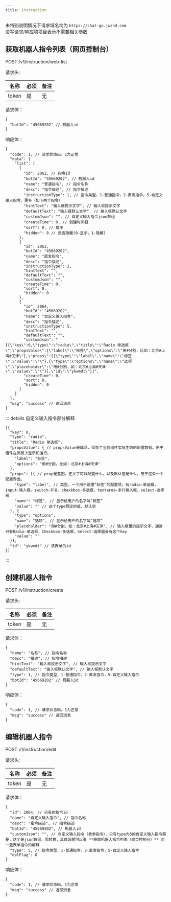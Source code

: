 ```yaml
---
title: instruction
---
```


未特别说明情况下请求域名均为 `https://chat-go.jwzhd.com`  
没写请求/响应项项目表示不需要相关参数.

## 获取机器人指令列表（网页控制台）

POST /v1/instruction/web-list

请求头:  

|名称|必须|备注|
|-----|-----|-----|
|token|是|无|

请求体：

```JSONC
{
  "botId": "45669202" // 机器人id
}
```

响应体：
```JSONC
{
  "code": 1, // 请求状态码，1为正常
  "data": {
    "list": [
      {
        "id": 2062, // 指令Id
        "botId": "45669202", // 机器人id
        "name": "普通指令", // 指令名称
        "desc": "指令描述", // 指令描述
        "instructionType": 1, // 指令类型，1-普通指令，2-直发指令，5-自定义输入指令，更多（如下两个指令）
        "hintText": "输入框提示文字", // 输入框提示文字
        "defaultText": "输入框默认文字", // 输入框默认文字
        "customJson": "", // 自定义输入指令json数组
        "createTime": 0, // 创建时间戳
        "sort": 0, // 排序
        "hidden": 0 // 是否隐藏(0-显示，1-隐藏)
      },
      {
        "id": 2063,
        "botId": "45669202",
        "name": "直发指令",
        "desc": "指令描述",
        "instructionType": 2,
        "hintText": "",
        "defaultText": "",
        "customJson": "",
        "createTime": 0,
        "sort": 0,
        "hidden": 0
      },
      {
        "id": 2064,
        "botId": "45669202",
        "name": "自定义输入指令",
        "desc": "指令描述",
        "instructionType": 5,
        "hintText": "",
        "defaultText": "",
        "customJson": "[{\"key\":0,\"type\":\"radio\",\"title\":\"Radio 单选框\",\"propsValue\":{\"label\":\"标签\",\"options\":\"用#分割，比如：北京#上海#天津\"},\"props\":[{\"type\":\"label\",\"name\":\"标签\",\"value\":\"\"},{\"type\":\"options\",\"name\":\"选项\",\"placeholder\":\"用#分割，如：北京#上海#天津\",\"value\":\"\"}],\"id\":\"ykwmdt\"}]",
        "createTime": 0,
        "sort": 0,
        "hidden": 0
      }
    ]
  },
  "msg": "success" // 返回消息
}
```
::: details 自定义输入指令部分解释

```jsonc
[{
  "key": 0,
  "type": "radio",
  "title": "Radio 单选框",
  "propsValue": { // propsValue是成品，保存了当前组件实际生效的配置数据。用于组件在页面上显示和运行。
    "label": "标签",
    "options": "用#分割，比如：北京#上海#天津"
  },
  "props": [{ // prop是蓝图，定义了可以配置什么，以及默认值是什么。用于渲染一个配置界面。
    "type": "label", // 类型，一个用于设置“标签”的配置项，有radio-单选框，input-输入框，switch-开关，chexkbox-多选框，textarea-多行输入框，select-选择器
    "name": "标签", // 显示给用户的名字叫“标签”
    "value": "" // 这个type预定的值，默认空
  }, {
    "type": "options",
    "name": "选项", // 显示给用户的名字叫“选项”
    "placeholder": "用#分割，如：北京#上海#天津", // 输入框里的提示文字，通常只有Radio-单选框，Checkbox-多选框，Select-选择器会有这个key
    "value": ""
  }],
  "id": "ykwmdt" // 该表单的id
}]
```

:::

## 创建机器人指令

POST /v1/instruction/create

请求头:  

|名称|必须|备注|
|-----|-----|-----|
|token|是|无|

请求体：

```JSONC
{
  "name": "名称", // 指令名称
  "desc": "描述", // 指令描述
  "hintText": "输入框提示文字", // 输入框提示文字 
  "defaultText": "输入框默认文字", // 输入框默认文字
  "type": 1, // 指令类型，1-普通指令，2-直发指令，5-自定义输入指令
  "botId": "45669202" // 机器人id
}
```

响应体：

```JSONC
{
  "code": 1, // 请求状态码，1为正常
  "msg": "success" // 返回消息
}
```

## 编辑机器人指令

POST v1/instruction/edit

请求头:  

|名称|必须|备注|
|-----|-----|-----|
|token|是|无|

请求体：

```JSONC
{
  "id": 2064, // 已有的指令id
  "name": "自定义输入指令", // 指令名称
  "desc": "指令描述", // 指令描述
  "botId": "45669202", // 机器人id
  "customJson": "", // 自定义输入指令（表单指令），只有type为5的自定义输入指令需要，这个是json数组，需转意，具体设置可以看 **获取机器人指令列表（网页控制台）** 对一些表单指令的解释
  "type": 5, // 指令类型，1-普通指令，2-直发指令，5-自定义输入指令
  "delFlag": 0
}
```

响应体：

```JSONC
{
  "code": 1, // 请求状态码，1为正常
  "msg": "success" // 返回消息
}
```
